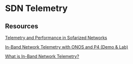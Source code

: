 # SDN Telemetry 


## Resources 

[Telemetry and Performance in Sofarized Networks](https://sdn.ieee.org/newsletter/march-2017/telemetry-and-performance-in-softwarized-networks)

[In-Band Network Telemetry with ONOS and P4 (Demo & Lab)](https://www.youtube.com/watch?v=sbiNWCvr7u0)

[What is In-Band Network Telemetry?](https://codilime.com/blog/in-band-network-telemetry-what-is-it-all-about/)